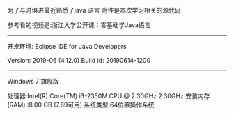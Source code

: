 为了与时俱进最近熟悉了java 语言 附件是本次学习相关的源代码

参考看的视频是:浙江大学公开课：零基础学Java语言

*************************************************************************************************************************************
开发环境:
Eclipse IDE for Java Developers

Version: 2019-06 (4.12.0)
Build id: 20190614-1200
*************************************************************************************************************************************
Windows 7 旗舰版

处理器:Intel(R) Core(TM) i3-2350M CPU @ 2.30GHz 2.30GHz
安装内存(RAM) :8.00 GB (7.89可用)
系统类型:64位置操作系统
